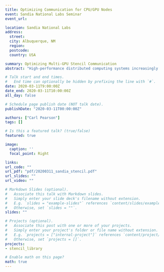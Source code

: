 ```yaml
---
title: Optimizing Communication for CPU/GPU Nodes
event: Sandia National Labs Seminar
event_url:

location: Sandia National Labs
address:
  street:
  city: Albuquerque, NM
  region: 
  postcode: 
  country: USA

summary: Optimizing Multi-GPU Stencil Communication
abstract: "High-performance distributed computing systems increasingly feature nodes that have multiple CPU sockets and multiple GPUs. The communication bandwidth between those components depends on the underlying hardware and system software. Consequently, the bandwidth between these components is non-uniform, and these systems can expose different communication capabilities between these components. Optimally using these capabilities is challenging and essential consideration on emerging architectures. This talk starts by describing the performance of different CPU-GPU and GPU-GPU communication methods on nodes with high-bandwidth NVLink interconnects. This foundation is then used for domain partitioning, data placement, and communication planning in a CUDA+MPI 3D stencil halo exchange library."

# Talk start and end times.
#   End time can optionally be hidden by prefixing the line with `#`.
date: 2020-03-11T9:00:00Z
date_end: 2020-03-11T10:00:00Z
all_day: false

# Schedule page publish date (NOT talk date).
publishDate: "2020-03-11T00:00:00Z"

authors: ["Carl Pearson"]
tags: []

# Is this a featured talk? (true/false)
featured: true

image:
  caption: ''
  focal_point: Right

links:
url_code: ""
url_pdf: "pdf/20200311_sandia_stencil.pdf"
url_slides: ""
url_video: ""

# Markdown Slides (optional).
#   Associate this talk with Markdown slides.
#   Simply enter your slide deck's filename without extension.
#   E.g. `slides = "example-slides"` references `content/slides/example-slides.md`.
#   Otherwise, set `slides = ""`.
slides: ""

# Projects (optional).
#   Associate this post with one or more of your projects.
#   Simply enter your project's folder or file name without extension.
#   E.g. `projects = ["internal-project"]` references `content/project/deep-learning/index.md`.
#   Otherwise, set `projects = []`.
projects:
- stencil_library

# Enable math on this page?
math: true
---
```


